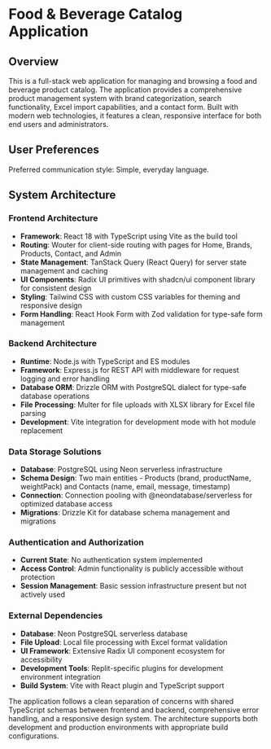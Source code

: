 # Food & Beverage Catalog Application

## Overview

This is a full-stack web application for managing and browsing a food and beverage product catalog. The application provides a comprehensive product management system with brand categorization, search functionality, Excel import capabilities, and a contact form. Built with modern web technologies, it features a clean, responsive interface for both end users and administrators.

## User Preferences

Preferred communication style: Simple, everyday language.

## System Architecture

### Frontend Architecture
- **Framework**: React 18 with TypeScript using Vite as the build tool
- **Routing**: Wouter for client-side routing with pages for Home, Brands, Products, Contact, and Admin
- **State Management**: TanStack Query (React Query) for server state management and caching
- **UI Components**: Radix UI primitives with shadcn/ui component library for consistent design
- **Styling**: Tailwind CSS with custom CSS variables for theming and responsive design
- **Form Handling**: React Hook Form with Zod validation for type-safe form management

### Backend Architecture
- **Runtime**: Node.js with TypeScript and ES modules
- **Framework**: Express.js for REST API with middleware for request logging and error handling
- **Database ORM**: Drizzle ORM with PostgreSQL dialect for type-safe database operations
- **File Processing**: Multer for file uploads with XLSX library for Excel file parsing
- **Development**: Vite integration for development mode with hot module replacement

### Data Storage Solutions
- **Database**: PostgreSQL using Neon serverless infrastructure
- **Schema Design**: Two main entities - Products (brand, productName, weightPack) and Contacts (name, email, message, timestamp)
- **Connection**: Connection pooling with @neondatabase/serverless for optimized database access
- **Migrations**: Drizzle Kit for database schema management and migrations

### Authentication and Authorization
- **Current State**: No authentication system implemented
- **Access Control**: Admin functionality is publicly accessible without protection
- **Session Management**: Basic session infrastructure present but not actively used

### External Dependencies
- **Database**: Neon PostgreSQL serverless database
- **File Upload**: Local file processing with Excel format validation
- **UI Framework**: Extensive Radix UI component ecosystem for accessibility
- **Development Tools**: Replit-specific plugins for development environment integration
- **Build System**: Vite with React plugin and TypeScript support

The application follows a clean separation of concerns with shared TypeScript schemas between frontend and backend, comprehensive error handling, and a responsive design system. The architecture supports both development and production environments with appropriate build configurations.